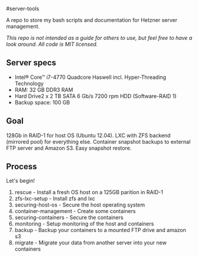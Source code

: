 #server-tools

A repo to store my bash scripts and documentation for Hetzner server management. 

*This repo is not intended as a guide for others to use, but feel free to have a look around. All code is MIT licensed.*

## Server specs

* Intel® Core™ i7-4770 Quadcore Haswell incl. Hyper-Threading Technology
* RAM: 32 GB DDR3 RAM
* Hard Drive2 x 2 TB SATA 6 Gb/s 7200 rpm HDD (Software-RAID 1)
* Backup space: 100 GB

## Goal

128Gb in RAID-1 for host OS (Ubuntu 12.04). LXC with ZFS backend (mirrored pool) for everything else. Container snapshot backups to external FTP server and Amazon S3. Easy snapshot restore.

## Process

Let's begin!

1. rescue - Install a fresh OS host on a 125GB parition in RAID-1
2. zfs-lxc-setup - Install zfs and lxc
3. securing-host-os - Secure the host operating system
3. container-management - Create some containers
4. securing-containers - Secure the containers
5. monitoring - Setup monitoring of the host and containers
6. backup - Backup your containers to a mounted FTP drive and amazon s3
7. migrate - Migrate your data from another server into your new containers
